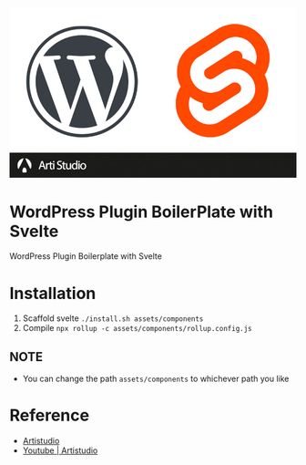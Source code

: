 ![Svelte](logo.jpg)

# WordPress Plugin BoilerPlate with Svelte

WordPress Plugin Boilerplate with Svelte

# Installation
1. Scaffold svelte `./install.sh assets/components`
2. Compile `npx rollup -c assets/components/rollup.config.js`

## NOTE
- You can change the path `assets/components` to whichever path you like

# Reference
- [Artistudio](https://artistudio.xyz)
- [Youtube | Artistudio](https://www.youtube.com/channel/UCO2DNe3-CfTNEZqXvJZCOOw/videos)